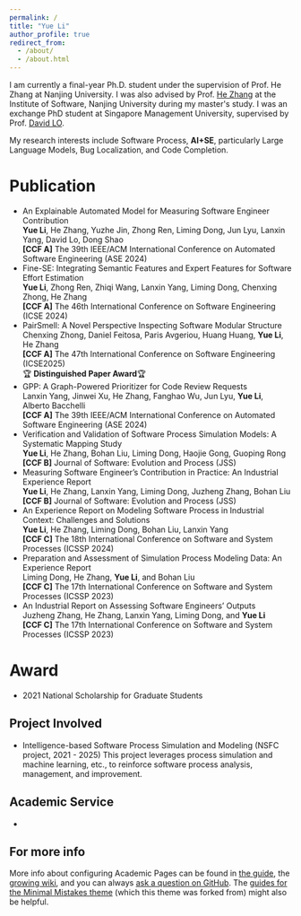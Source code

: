 ```yaml
---
permalink: /
title: "Yue Li"
author_profile: true
redirect_from: 
  - /about/
  - /about.html
---
```


I am currently a final-year Ph.D. student under the supervision of Prof. He Zhang at Nanjing University. I was also advised by Prof. [He Zhang](https://softeng.nju.edu.cn/faculty/HeZhang/index.html) at the Institute of Software, Nanjing University during my master's study. I was an exchange PhD student at Singapore Management University, supervised by Prof. [David LO](http://www.mysmu.edu/faculty/davidlo/).

My research interests include Software Process, **AI+SE**, particularly Large Language Models, Bug Localization, and Code Completion.

Publication
======
- An Explainable Automated Model for Measuring Software Engineer Contribution<br>
  **Yue Li**, He Zhang, Yuzhe Jin, Zhong Ren, Liming Dong, Jun Lyu, Lanxin Yang, David Lo, Dong Shao<br>
  **[CCF A]** The 39th IEEE/ACM International Conference on Automated Software Engineering (ASE 2024)
- Fine-SE: Integrating Semantic Features and Expert Features for Software Effort Estimation<br>
  **Yue Li**, Zhong Ren, Zhiqi Wang, Lanxin Yang, Liming Dong, Chenxing Zhong, He Zhang<br>
  **[CCF A]** The 46th International Conference on Software Engineering (ICSE 2024) 
- PairSmell: A Novel Perspective Inspecting Software Modular Structure<br>
  Chenxing Zhong, Daniel Feitosa, Paris Avgeriou, Huang Huang, **Yue Li**, He Zhang<br>
  **[CCF A]** The 47th International Conference on Software Engineering (ICSE2025) <br>:trophy: **Distinguished Paper Award**:trophy:
- GPP: A Graph-Powered Prioritizer for Code Review Requests<br>
  Lanxin Yang, Jinwei Xu, He Zhang, Fanghao Wu, Jun Lyu, **Yue Li**, Alberto Bacchelli<br>
  **[CCF A]** The 39th IEEE/ACM International Conference on Automated Software Engineering (ASE 2024) 
- Verification and Validation of Software Process Simulation Models: A Systematic Mapping Study<br>
  **Yue Li**, He Zhang, Bohan Liu, Liming Dong, Haojie Gong, Guoping Rong<br>
  **[CCF B]** Journal of Software: Evolution and Process (JSS) 
- Measuring Software Engineer’s Contribution in Practice: An Industrial Experience Report<br>
  **Yue Li**, He Zhang, Lanxin Yang, Liming Dong, Juzheng Zhang, Bohan Liu<br>
  **[CCF B]** Journal of Software: Evolution and Process (JSS)
- An Experience Report on Modeling Software Process in Industrial Context: Challenges and Solutions<br>
  **Yue Li**, He Zhang, Liming Dong, Bohan Liu, Lanxin Yang<br>
  **[CCF C]** The 18th International Conference on Software and System Processes (ICSSP 2024) 
- Preparation and Assessment of Simulation Process Modeling Data: An Experience Report<br>
  Liming Dong, He Zhang, **Yue Li**, and Bohan Liu<br>
  **[CCF C]** The 17th International Conference on Software and System Processes (ICSSP 2023) 
- An Industrial Report on Assessing Software Engineers’ Outputs<br>
  Juzheng Zhang, He Zhang, Lanxin Yang, Liming Dong, and **Yue Li**<br>
  **[CCF C]** The 17th International Conference on Software and System Processes (ICSSP 2023)

Award
======
- 2021 National Scholarship for Graduate Students

Project Involved
------
- Intelligence-based Software Process Simulation and Modeling (NSFC project, 2021 - 2025)
This project leverages process simulation and machine learning, etc., to reinforce software process analysis, management, and improvement.

Academic Service
------
-


For more info
------
More info about configuring Academic Pages can be found in [the guide](https://academicpages.github.io/markdown/), the [growing wiki](https://github.com/academicpages/academicpages.github.io/wiki), and you can always [ask a question on GitHub](https://github.com/academicpages/academicpages.github.io/discussions). The [guides for the Minimal Mistakes theme](https://mmistakes.github.io/minimal-mistakes/docs/configuration/) (which this theme was forked from) might also be helpful.

<script type="text/javascript" id="clustrmaps" src="//clustrmaps.com/map_v2.js?d=nRGtxz_Nftr9cVasPVvKWzmiw6h9egu5zHgUZxn8Phs&cl=ffffff&w=a"></script>
